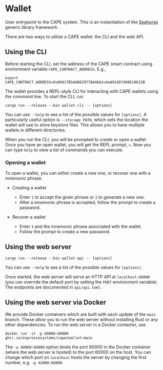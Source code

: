 # Wallet

User entrypoint to the CAPE system. This is an instantiation of the
[Seahorse](https://github.com/EspressoSystems/seahorse) generic library framework.

There are two ways to utilize a CAPE wallet: the CLI and the web API.

## Using the CLI

Before starting the CLI, set the address of the CAPE smart contract using environment variable `CAPE_CONTRACT_ADDRESS`. E.g.,
```
export CAPE_CONTRACT_ADDRESS=0x60417B5Ad8629778A46A2cAaA924D7498618622B
```

The wallet provides a REPL-style CLI for interacting with CAPE wallets using the command line. To
start the CLI, run

```
cargo run --release --bin wallet-cli -- [options]
```

You can use `--help` to see a list of the possible values for `[options]`. A particularly useful
option is `--storage PATH`, which sets the location the wallet will use to store keystore files.
This allows you to have multiple wallets in different directories.

When you run the CLI, you will be prompted to create or open a wallet. Once you have an open wallet, you will get the REPL prompt, `>`. Now you can type `help` to view a list of commands you can execute.

### Opening a wallet
To open a wallet, you can either create a new one, or recover one with a mnemonic phrase.
* Creating a wallet
    * Enter `1` to accept the given phrase or `2` to generate a new one.
    * After a mnemonic phrase is accepted, follow the prompt to create a password.

* Recover a wallet
    * Enter `3` and the mnemonic phrase associated with the wallet.
    * Follow the prompt to create a new password.


## Using the web server

```
cargo run --release --bin wallet-api -- [options]
```

You can use `--help` to see a list of the possible values for `[options]`.

Once started, the web server will serve an HTTP API at `localhost:60000` (you can override the
default port by setting the `PORT` environment variable). The endpoints are documented in
`api/api.toml`.

## Using the web server via Docker

We provide Docker containers which are built with each update of the `main` branch. These allow you
to run the web server without installing Rust or any other dependencies. To run the web server in a
Docker container, use

```
docker run -it -p 60000:60000  ghcr.io/espressosystems/cape/wallet:main
```

The `-p 60000:60000` option binds the port 60000 in the Docker container (where the web server is
hosted) to the port 60000 on the host. You can change which port on `localhost` hosts the server by
changing the first number, e.g. `-p 42000:60000`.
